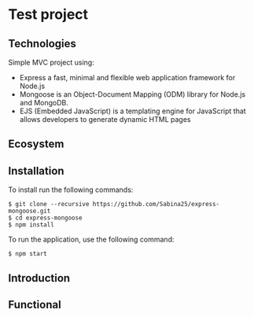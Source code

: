 # Test project

## Technologies
Simple MVC project using: 
* Express a fast, minimal and flexible web application framework for Node.js
* Mongoose is an Object-Document Mapping (ODM) library for Node.js and MongoDB.
* EJS (Embedded JavaScript) is a templating engine for JavaScript that allows developers to generate dynamic HTML pages

## Ecosystem


## Installation

To install run the following commands:

````
$ git clone --recursive https://github.com/Sabina25/express-mongoose.git
$ cd express-mongoose
$ npm install
````
To run the application, use the following command:
````
$ npm start 
````

## Introduction



## Functional


